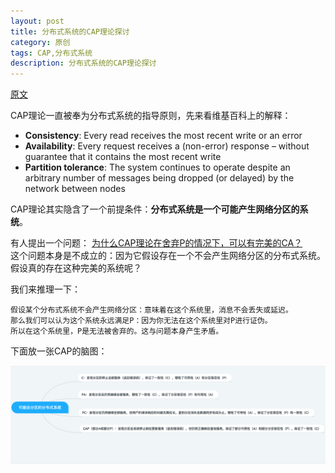 ```yaml
---
layout: post
title: 分布式系统的CAP理论探讨
category: 原创
tags: CAP,分布式系统
description: 分布式系统的CAP理论探讨
---
```


[原文](https://zhuanlan.zhihu.com/p/40512502)

CAP理论一直被奉为分布式系统的指导原则，先来看维基百科上的解释：

* **Consistency**: Every read receives the most recent write or an error
* **Availability**: Every request receives a (non-error) response – without guarantee that it contains the most recent write
* **Partition tolerance**: The system continues to operate despite an arbitrary number of messages being dropped (or delayed) by the network between nodes

CAP理论其实隐含了一个前提条件：**分布式系统是一个可能产生网络分区的系统**。

有人提出一个问题：
[为什么CAP理论在舍弃P的情况下，可以有完美的CA？](https://www.zhihu.com/question/285878189)   
这个问题本身是不成立的：因为它假设存在一个不会产生网络分区的分布式系统。  
假设真的存在这种完美的系统呢？

我们来推理一下：

```
假设某个分布式系统不会产生网络分区：意味着在这个系统里，消息不会丢失或延迟。
那么我们可以认为这个系统永远满足P：因为你无法在这个系统里对P进行证伪。
所以在这个系统里，P是无法被舍弃的。这与问题本身产生矛盾。
```
下面放一张CAP的脑图： 

<a href="https://github.com/laosijikaichele/img-repo/raw/master/QQ20180725-115508%402x.png" rel="">![Foo](https://github.com/laosijikaichele/img-repo/raw/master/QQ20180725-115508%402x.png)</a>